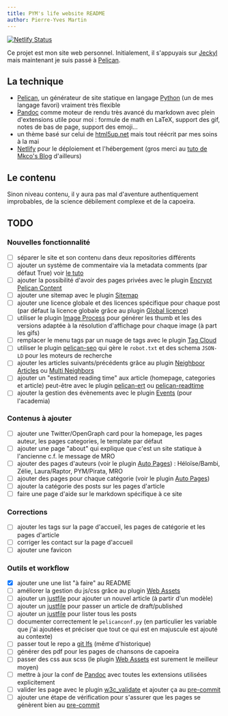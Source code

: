 ```yaml
---
title: PYM's life website README
author: Pierre-Yves Martin
---
```


[![Netlify Status](https://api.netlify.com/api/v1/badges/3c947407-d8d9-4840-b216-78a24967fcbc/deploy-status)](https://app.netlify.com/sites/a-pym-s-life/deploys)

Ce projet est mon site web personnel. Initialement, il s'appuyais sur [Jeckyl](https://jekyllrb.com) mais maintenant je suis passé à [Pelican](https://getpelican.com).

## La technique

- [Pelican](https://getpelican.com), un générateur de site statique en langage [Python](https://www.python.org) (un de mes langage favori) vraiment très flexible
- [Pandoc](https://pandoc.org/MANUAL.html) comme moteur de rendu très avancé du markdown avec plein d'extensions utile pour moi : formule de math en LaTeX, support des gif, notes de bas de page, support des emoji…
- un thème basé sur celui de [html5up.net](html5up.net) mais tout réécrit par mes soins à la mai
- [Netlify](https://netlify.com) pour le déploiement et l'hébergement (gros merci au [tuto de Mkco's Blog](https://mcko.me/en/how-to-deploy-pelican-to-netlify.html) d'ailleurs)

## Le contenu

Sinon niveau contenu, il y aura pas mal d'aventure authentiquement improbables, de la science débilement complexe et de la capoeira.

## TODO

### Nouvelles fonctionnalité

- [ ] séparer le site et son contenu dans deux repositories différents
- [ ] ajouter un système de commentaire via la metadata comments (par défaut True) voir [le tuto](https://snipcart.com/blog/pelican-blog-tutorial-search-comments)
- [ ] ajouter la possibilité d'avoir des pages privées avec le plugin [Encrypt Pelican Content](https://github.com/mindcruzer/pelican-encrypt-content)
- [ ] ajouter une sitemap avec le plugin [Sitemap](https://github.com/pelican-plugins/sitemap)
- [ ] ajouter une licence globale et des licences spécifique pour chaque post (par défaut la licence globale grâce au plugin [Global licence](https://github.com/getpelican/pelican-plugins/tree/master/global_license))
- [ ] utiliser le plugin [Image Process](https://github.com/pelican-plugins/image-process) pour générer les thumb et les des versions adaptée à la résolution d'affichage pour chaque image (à part les gifs)
- [ ] remplacer le menu tags par un nuage de tags avec le plugin [Tag Cloud](https://github.com/pelican-plugins/tag-cloud)
- [ ] utiliser le plugin [pelican-seo](https://github.com/MaevaBrunelles/pelican-seo) qui gère le `robot.txt` et des schema `JSON-LD` pour les moteurs de recherche
- [ ] ajouter les articles suivants/précédents grâce au plugin [Neighboor Articles](https://github.com/pelican-plugins/neighbors) ou [Multi Neighbors](https://github.com/davidlesieur/multi_neighbors)
- [ ] ajouter un "estimated reading time" aux article (homepage, categories et article) peut-être avec le plugin [pelican-ert](https://github.com/nogaems/pelican-ert) ou [pelican-readtime](https://github.com/getpelican/pelican-plugins/tree/master/readtime)
- [ ] ajouter la gestion des évènements avec le plugin [Events](https://github.com/getpelican/pelican-plugins/tree/master/events) (pour l'academia)

### Contenus à ajouter

- [ ] ajouter une Twitter/OpenGraph card pour la homepage, les pages auteur, les pages categories, le template par défaut
- [ ] ajouter une page "about" qui explique que c'est un site statique à l'ancienne c.f. le message de MRO
- [ ] ajouter des pages d'auteurs (voir le plugin [Auto Pages](https://github.com/getpelican/pelican-plugins/tree/master/autopages)) : Héloïse/Bambi, Zélie, Laura/Raptor, PYM/Pirata, MRO
- [ ] ajouter des pages pour chaque catégorie (voir le plugin [Auto Pages](https://github.com/getpelican/pelican-plugins/tree/master/autopages))
- [ ] ajouter la catégorie des posts sur les pages d'article
- [ ] faire une page d'aide sur le markdown spécifique à ce site

### Corrections

- [ ] ajouter les tags sur la page d'accueil, les pages de catégorie et les pages d'article
- [ ] corriger les contact sur la page d'accueil
- [ ] ajouter une favicon

### Outils et workflow

- [x] ajouter une une list "à faire" au README
- [ ] améliorer la gestion du js/css grâce au plugin [Web Assets](https://github.com/pelican-plugins/webassets)
- [ ] ajouter un [justfile](https://github.com/casey/just) pour ajouter un nouvel article (à partir d'un modèle)
- [ ] ajouter un [justfile](https://github.com/casey/just) pour passer un article de draft/published
- [ ] ajouter un [justfile](https://github.com/casey/just) pour lister tous les posts
- [ ] documenter correctement le `pelicanconf.py` (en particulier les variable que j'ai ajoutées et préciser que tout ce qui est en majuscule est ajouté au contexte)
- [ ] passer tout le repo a [git lfs](https://git-lfs.github.com) (même d'historique)
- [ ] générer des pdf pour les pages de chansons de capoeira
- [ ] passer des css aux scss (le plugin [Web Assets](https://github.com/pelican-plugins/webassets) est surement le meilleur moyen)
- [ ] mettre à jour la conf de [Pandoc](https://pandoc.org/MANUAL.html) avec toutes les extensions utilisées explicitement
- [ ] valider les page avec le plugin [w3c_validate](https://github.com/getpelican/pelican-plugins/tree/master/w3c_validate) et ajouter ça au [pre-commit](https://pre-commit.com)
- [ ] ajouter une étape de vérification pour s'assurer que les pages se génèrent bien au [pre-commit](https://pre-commit.com)
